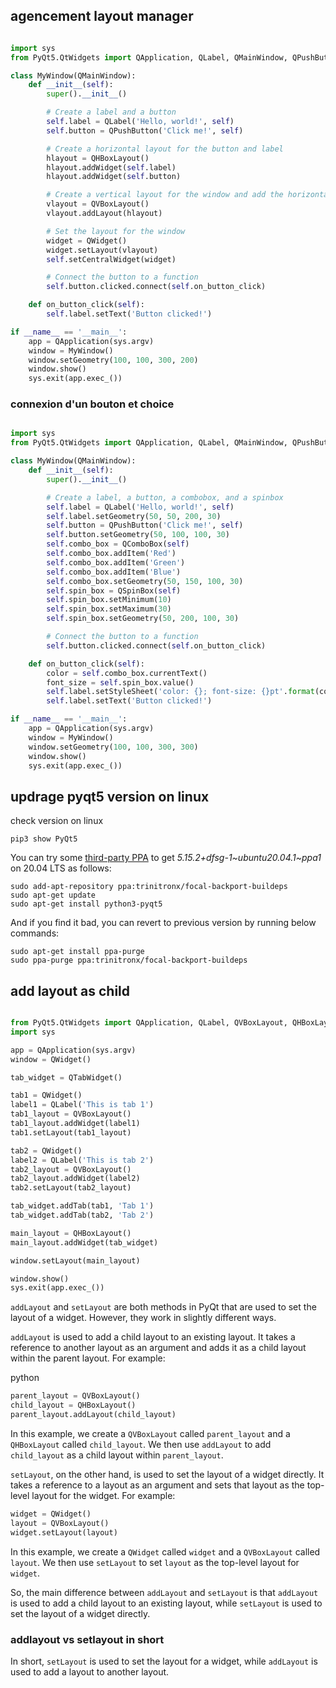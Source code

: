 
## agencement layout manager

```python

import sys
from PyQt5.QtWidgets import QApplication, QLabel, QMainWindow, QPushButton, QHBoxLayout, QVBoxLayout, QWidget

class MyWindow(QMainWindow):
    def __init__(self):
        super().__init__()

        # Create a label and a button
        self.label = QLabel('Hello, world!', self)
        self.button = QPushButton('Click me!', self)

        # Create a horizontal layout for the button and label
        hlayout = QHBoxLayout()
        hlayout.addWidget(self.label)
        hlayout.addWidget(self.button)

        # Create a vertical layout for the window and add the horizontal layout
        vlayout = QVBoxLayout()
        vlayout.addLayout(hlayout)

        # Set the layout for the window
        widget = QWidget()
        widget.setLayout(vlayout)
        self.setCentralWidget(widget)

        # Connect the button to a function
        self.button.clicked.connect(self.on_button_click)

    def on_button_click(self):
        self.label.setText('Button clicked!')

if __name__ == '__main__':
    app = QApplication(sys.argv)
    window = MyWindow()
    window.setGeometry(100, 100, 300, 200)
    window.show()
    sys.exit(app.exec_())

```

### connexion d'un bouton et choice

```python

import sys
from PyQt5.QtWidgets import QApplication, QLabel, QMainWindow, QPushButton, QComboBox, QSpinBox

class MyWindow(QMainWindow):
    def __init__(self):
        super().__init__()

        # Create a label, a button, a combobox, and a spinbox
        self.label = QLabel('Hello, world!', self)
        self.label.setGeometry(50, 50, 200, 30)
        self.button = QPushButton('Click me!', self)
        self.button.setGeometry(50, 100, 100, 30)
        self.combo_box = QComboBox(self)
        self.combo_box.addItem('Red')
        self.combo_box.addItem('Green')
        self.combo_box.addItem('Blue')
        self.combo_box.setGeometry(50, 150, 100, 30)
        self.spin_box = QSpinBox(self)
        self.spin_box.setMinimum(10)
        self.spin_box.setMaximum(30)
        self.spin_box.setGeometry(50, 200, 100, 30)

        # Connect the button to a function
        self.button.clicked.connect(self.on_button_click)

    def on_button_click(self):
        color = self.combo_box.currentText()
        font_size = self.spin_box.value()
        self.label.setStyleSheet('color: {}; font-size: {}pt'.format(color.lower(), font_size))
        self.label.setText('Button clicked!')

if __name__ == '__main__':
    app = QApplication(sys.argv)
    window = MyWindow()
    window.setGeometry(100, 100, 300, 300)
    window.show()
    sys.exit(app.exec_())

```


## updrage pyqt5 version on linux 


check version on linux 

```shell
pip3 show PyQt5
```

You can try some [third-party PPA](https://launchpad.net/%7Etrinitronx/+archive/ubuntu/focal-backport-buildeps) to get _5.15.2+dfsg-1~ubuntu20.04.1~ppa1_ on 20.04 LTS as follows:

```
sudo add-apt-repository ppa:trinitronx/focal-backport-buildeps
sudo apt-get update
sudo apt-get install python3-pyqt5
```

And if you find it bad, you can revert to previous version by running below commands:

```
sudo apt-get install ppa-purge
sudo ppa-purge ppa:trinitronx/focal-backport-buildeps
```


## add layout as child

```python

from PyQt5.QtWidgets import QApplication, QLabel, QVBoxLayout, QHBoxLayout, QWidget, QTabWidget
import sys

app = QApplication(sys.argv)
window = QWidget()

tab_widget = QTabWidget()

tab1 = QWidget()
label1 = QLabel('This is tab 1')
tab1_layout = QVBoxLayout()
tab1_layout.addWidget(label1)
tab1.setLayout(tab1_layout)

tab2 = QWidget()
label2 = QLabel('This is tab 2')
tab2_layout = QVBoxLayout()
tab2_layout.addWidget(label2)
tab2.setLayout(tab2_layout)

tab_widget.addTab(tab1, 'Tab 1')
tab_widget.addTab(tab2, 'Tab 2')

main_layout = QHBoxLayout()
main_layout.addWidget(tab_widget)

window.setLayout(main_layout)

window.show()
sys.exit(app.exec_())

```


`addLayout` and `setLayout` are both methods in PyQt that are used to set the layout of a widget. However, they work in slightly different ways.

`addLayout` is used to add a child layout to an existing layout. It takes a reference to another layout as an argument and adds it as a child layout within the parent layout. For example:

python

```python
parent_layout = QVBoxLayout()
child_layout = QHBoxLayout()
parent_layout.addLayout(child_layout)


```

In this example, we create a `QVBoxLayout` called `parent_layout` and a `QHBoxLayout` called `child_layout`. We then use `addLayout` to add `child_layout` as a child layout within `parent_layout`.

`setLayout`, on the other hand, is used to set the layout of a widget directly. It takes a reference to a layout as an argument and sets that layout as the top-level layout for the widget. For example:

```python
widget = QWidget()
layout = QVBoxLayout()
widget.setLayout(layout)
```

In this example, we create a `QWidget` called `widget` and a `QVBoxLayout` called `layout`. We then use `setLayout` to set `layout` as the top-level layout for `widget`.

So, the main difference between `addLayout` and `setLayout` is that `addLayout` is used to add a child layout to an existing layout, while `setLayout` is used to set the layout of a widget directly.


### addlayout vs setlayout in short 

In short, `setLayout` is used to set the layout for a widget, while `addLayout` is used to add a layout to another layout.